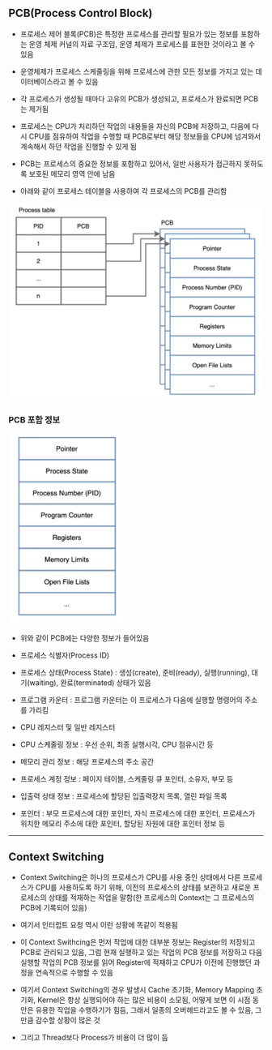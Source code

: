 ## PCB(Process Control Block)
- 프로세스 제어 블록(PCB)은 특정한 프로세스를 관리할 필요가 있는 정보를 포함하는 운영 체제 커널의 자료 구조임, 운영 체제가 프로세스를 표현한 것이라고 볼 수 있음

- 운영체제가 프로세스 스케줄링을 위해 프로세스에 관한 모든 정보를 가지고 있는 데이터베이스라고 볼 수 있음

- 각 프로세스가 생성될 때마다 고유의 PCB가 생성되고, 프로세스가 완료되면 PCB는 제거됨

- 프로세스는 CPU가 처리하던 작업의 내용들을 자신의 PCB에 저장하고, 다음에 다시 CPU를 점유하여 작업을 수행할 때 PCB로부터 해당 정보들을 CPU에 넘겨와서 계속해서 하던 작업을 진행할 수 있게 됨

- PCB는 프로세스의 중요한 정보를 포함하고 있어서, 일반 사용자가 접근하지 못하도록 보호된 메모리 영역 안에 남음

- 아래와 같이 프로세스 테이블을 사용하여 각 프로세스의 PCB를 관리함

![one](/cheewr85/img/OS/thirteen.png)

### PCB 포함 정보
![one](/cheewr85/img/OS/twelve.png)

- 위와 같이 PCB에는 다양한 정보가 들어있음

- 프로세스 식별자(Process ID)

- 프로세스 상태(Process State) : 생성(create), 준비(ready), 실행(running), 대기(waiting), 완료(terminated) 상태가 있음

- 프로그램 카운터 : 프로그램 카운터는 이 프로세스가 다음에 실행할 명령어의 주소를 가리킴

- CPU 레지스터 및 일반 레지스터

- CPU 스케줄링 정보 : 우선 순위, 최종 실행시각, CPU 점유시간 등

- 메모리 관리 정보 : 해당 프로세스의 주소 공간 

- 프로세스 계정 정보 : 페이지 테이블, 스케줄링 큐 포인터, 소유자, 부모 등

- 입출력 상태 정보 : 프로세스에 할당된 입출력장치 목록, 열린 파일 목록 

- 포인터 : 부모 프로세스에 대한 포인터, 자식 프로세스에 대한 포인터, 프로세스가 위치한 메모리 주소에 대한 포인터, 할당된 자원에 대한 포인터 정보 등

---------

## Context Switching
- Context Switching은 하나의 프로세스가 CPU를 사용 중인 상태에서 다른 프로세스가 CPU를 사용하도록 하기 위해, 이전의 프로세스의 상태를 보관하고 새로운 프로세스의 상태를 적재하는 작업을 말함(한 프로세스의 Context는 그 프로세스의 PCB에 기록되어 있음)

- 여기서 인터럽트 요청 역시 이런 상황에 똑같이 적용됨

- 이 Context Swithcing은 먼저 작업에 대한 대부분 정보는 Register의 저장되고 PCB로 관리되고 있음, 그럼 현재 실행하고 있는 작업의 PCB 정보를 저장하고 다음 실행할 작업의 PCB 정보를 읽어 Register에 적재하고 CPU가 이전에 진행했던 과정을 연속적으로 수행할 수 있음

- 여기서 Context Switching의 경우 발생시 Cache 초기화, Memory Mapping 초기화, Kernel은 항상 실행되어야 하는 많은 비용이 소모됨, 어떻게 보면 이 시점 동안은 유용한 작업을 수행하기가 힘듬, 그래서 일종의 오버헤드라고도 볼 수 있음, 그만큼 감수할 상황이 많은 것

- 그리고 Thread보다 Process가 비용이 더 많이 듬

